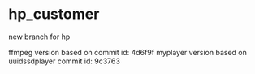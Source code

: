 # hp_customer
new branch for hp

ffmpeg version based on commit id: 4d6f9f
myplayer version based on uuidssdplayer commit id: 9c3763
